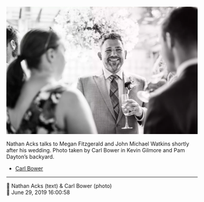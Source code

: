 ![Nathan Acks talks to Megan Fitzgerald and John Michael Watkins](assets/2019-06-29-set-1-the-ceremony-45.webp)

Nathan Acks talks to Megan Fitzgerald and John Michael Watkins shortly after his wedding. Photo taken by Carl Bower in Kevin Gilmore and Pam Dayton’s backyard.

* [Carl Bower](https://carlbowerphotos.com)

- - - -

<span aria-hidden="true">👥</span> Nathan Acks (text) & Carl Bower (photo)  
<span aria-hidden="true">📅</span> June 29, 2019 16:00:58
